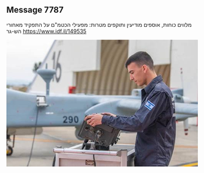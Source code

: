 ## Message 7787

מלווים כוחות, אוספים מודיעין ותוקפים מטרות:
מפעילי הכטמ"ם על התפקיד מאחורי 
הש-גר
https://www.idf.il/149535

![Photo](7787/7787_photo.jpg)
